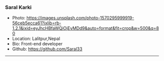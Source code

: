 ### Saral Karki
- Photo: https://images.unsplash.com/photo-1570295999919-56ceb5ecca61?ixlib=rb-1.2.1&ixid=eyJhcHBfaWQiOjEyMDd9&auto=format&fit=crop&w=500&q=80
- Location: Lalitpur,Nepal
- Bio: Front-end developer
- Github: https://github.com/Saral33
***
